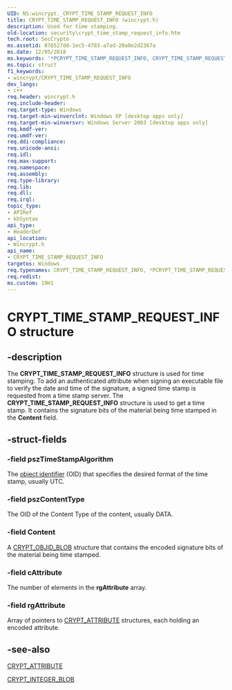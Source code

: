 ```yaml
---
UID: NS:wincrypt._CRYPT_TIME_STAMP_REQUEST_INFO
title: CRYPT_TIME_STAMP_REQUEST_INFO (wincrypt.h)
description: Used for time stamping.
old-location: security\crypt_time_stamp_request_info.htm
tech.root: SecCrypto
ms.assetid: 876527dd-1ec5-4783-a7ad-20a0e2d2367a
ms.date: 12/05/2018
ms.keywords: '*PCRYPT_TIME_STAMP_REQUEST_INFO, CRYPT_TIME_STAMP_REQUEST_INFO, CRYPT_TIME_STAMP_REQUEST_INFO structure [Security], PCRYPT_TIME_STAMP_REQUEST_INFO, PCRYPT_TIME_STAMP_REQUEST_INFO structure pointer [Security], _crypto2_crypt_time_stamp_request_info, security.crypt_time_stamp_request_info, wincrypt/CRYPT_TIME_STAMP_REQUEST_INFO, wincrypt/PCRYPT_TIME_STAMP_REQUEST_INFO'
ms.topic: struct
f1_keywords:
- wincrypt/CRYPT_TIME_STAMP_REQUEST_INFO
dev_langs:
- c++
req.header: wincrypt.h
req.include-header: 
req.target-type: Windows
req.target-min-winverclnt: Windows XP [desktop apps only]
req.target-min-winversvr: Windows Server 2003 [desktop apps only]
req.kmdf-ver: 
req.umdf-ver: 
req.ddi-compliance: 
req.unicode-ansi: 
req.idl: 
req.max-support: 
req.namespace: 
req.assembly: 
req.type-library: 
req.lib: 
req.dll: 
req.irql: 
topic_type:
- APIRef
- kbSyntax
api_type:
- HeaderDef
api_location:
- Wincrypt.h
api_name:
- CRYPT_TIME_STAMP_REQUEST_INFO
targetos: Windows
req.typenames: CRYPT_TIME_STAMP_REQUEST_INFO, *PCRYPT_TIME_STAMP_REQUEST_INFO
req.redist: 
ms.custom: 19H1
---
```


# CRYPT_TIME_STAMP_REQUEST_INFO structure


## -description


The <b>CRYPT_TIME_STAMP_REQUEST_INFO</b> structure is used for time stamping. To add an authenticated attribute when signing an executable file to verify the date and time of the signature, a signed time stamp is requested from a time stamp server. The <b>CRYPT_TIME_STAMP_REQUEST_INFO</b> structure is used to get a time stamp. It contains the signature bits of the material being time stamped in the <b>Content</b> field.


## -struct-fields




### -field pszTimeStampAlgorithm

The <a href="https://docs.microsoft.com/windows/desktop/SecGloss/o-gly">object identifier</a> (OID) that specifies the desired format of the time stamp, usually UTC.


### -field pszContentType

The OID of the Content Type of the content, usually DATA.


### -field Content

A <a href="https://docs.microsoft.com/previous-versions/windows/desktop/legacy/aa381414(v=vs.85)">CRYPT_OBJID_BLOB</a> structure that contains the encoded signature bits of the material being time stamped.


### -field cAttribute

The number of elements in the <b>rgAttribute</b> array.
					


### -field rgAttribute

Array of pointers to 
<a href="https://docs.microsoft.com/windows/desktop/api/wincrypt/ns-wincrypt-crypt_attribute">CRYPT_ATTRIBUTE</a> structures, each holding an encoded attribute.


## -see-also




<a href="https://docs.microsoft.com/windows/desktop/api/wincrypt/ns-wincrypt-crypt_attribute">CRYPT_ATTRIBUTE</a>



<a href="https://docs.microsoft.com/previous-versions/windows/desktop/legacy/aa381414(v=vs.85)">CRYPT_INTEGER_BLOB</a>
 

 


